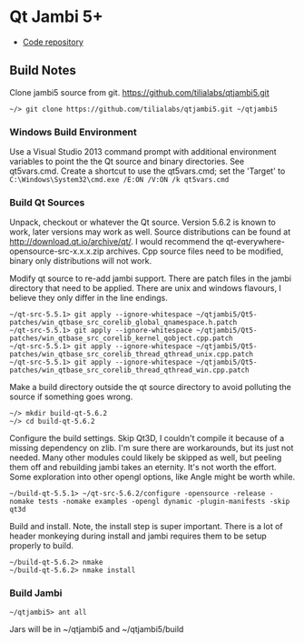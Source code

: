 # Qt Jambi 5+

* [Code repository](https://github.com/tilialabs/qtjambi5)

## Build Notes

Clone jambi5 source from git. https://github.com/tilialabs/qtjambi5.git

`~/> git clone https://github.com/tilialabs/qtjambi5.git ~/qtjambi5`

### Windows Build Environment

Use a Visual Studio 2013 command prompt with additional environment variables
to point the the Qt source and binary directories.  See qt5vars.cmd.  Create a
shortcut to use the qt5vars.cmd; set the 'Target' to 
`C:\Windows\System32\cmd.exe /E:ON /V:ON /k qt5vars.cmd`

### Build Qt Sources

Unpack, checkout or whatever the Qt source.  Version 5.6.2 is known to work,
later versions may work as well.  Source distributions can be found at
http://download.qt.io/archive/qt/.  I would recommend the 
qt-everywhere-opensource-src-x.x.x.zip archives.  Cpp source files need to be
modified, binary only distributions will not work.

Modify qt source to re-add jambi support.  There are patch files in the jambi
directory that need to be applied.  There are unix and windows flavours, I
believe they only differ in the line endings.

```
~/qt-src-5.5.1> git apply --ignore-whitespace ~/qtjambi5/Qt5-patches/win_qtbase_src_corelib_global_qnamespace.h.patch
~/qt-src-5.5.1> git apply --ignore-whitespace ~/qtjambi5/Qt5-patches/win_qtbase_src_corelib_kernel_qobject.cpp.patch
~/qt-src-5.5.1> git apply --ignore-whitespace ~/qtjambi5/Qt5-patches/win_qtbase_src_corelib_thread_qthread_unix.cpp.patch
~/qt-src-5.5.1> git apply --ignore-whitespace ~/qtjambi5/Qt5-patches/win_qtbase_src_corelib_thread_qthread_win.cpp.patch
```

Make a build directory outside the qt source directory to avoid polluting the source
if something goes wrong.

```
~/> mkdir build-qt-5.6.2
~/> cd build-qt-5.6.2
```

Configure the build settings.  Skip Qt3D, I couldn't compile it because of a missing
dependency on zlib.  I'm sure there are workarounds, but its just not needed.
Many other modules could likely be skipped as well, but peeling them
off and rebuilding jambi takes an eternity.  It's not worth the effort.
Some exploration into other opengl options, like Angle might be worth while.

```
~/build-qt-5.5.1> ~/qt-src-5.6.2/configure -opensource -release -nomake tests -nomake examples -opengl dynamic -plugin-manifests -skip qt3d
```
    
Build and install.  Note, the install step is super important.  There is a lot
of header monkeying during install and jambi requires them to be setup properly
to build.

```
~/build-qt-5.6.2> nmake
~/build-qt-5.6.2> nmake install
```

### Build Jambi

```
~/qtjambi5> ant all
```

Jars will be in ~/qtjambi5 and ~/qtjambi5/build
